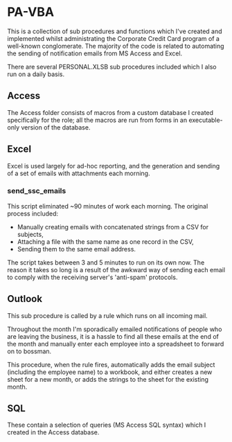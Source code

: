 # PA-VBA
This is a collection of sub procedures and functions which I've created and implemented whilst administrating the Corporate Credit Card program of a well-known conglomerate. The majority of the code is related to automating the sending of notification emails from MS Access and Excel.

There are several PERSONAL.XLSB sub procedures included which I also run on a daily basis.

## Access

The Access folder consists of macros from a custom database I created specifically for the role; all the macros are run from forms in an executable-only version of the database.

## Excel

Excel is used largely for ad-hoc reporting, and the generation and sending of a set of emails with attachments each morning.

### send_ssc_emails

This script eliminated \~90 minutes of work each morning. The original process included:
- Manually creating emails with concatenated strings from a CSV for subjects,
- Attaching a file with the same name as one record in the CSV,
- Sending them to the same email address.

The script takes between 3 and 5 minutes to run on its own now. The reason it takes so long is a result of the awkward way of sending each email to comply with the receiving server's 'anti-spam' protocols.

## Outlook

This sub procedure is called by a rule which runs on all incoming mail.

Throughout the month I'm sporadically emailed notifications of people who are leaving the business, it is a hassle to find all these emails at the end of the month and manually enter each employee into a spreadsheet to forward on to bossman.

This procedure, when the rule fires, automatically adds the email subject (including the employee name) to a workbook, and either creates a new sheet for a new month, or adds the strings to the sheet for the existing month.

## SQL

These contain a selection of queries (MS Access SQL syntax) which I created in the Access database.
